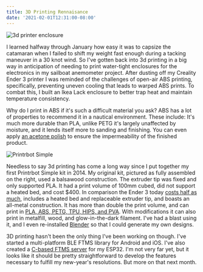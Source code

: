 ```yaml
---
title: 3D Printing Rennaisance
date: '2021-02-01T12:31:00-08:00'
---
```

![3d printer enclosure](/img/blog/enclosure.jpg)

I learned halfway through January how easy it was to capsize the catamaran when I failed to shift my weight fast enough during a tacking maneuver in a 30 knot wind.  So I've gotten back into 3d printing in a big way in anticipation of needing to print water-tight enclosures for the electronics in my sailboat anemometer project.  After dusting off my Creality Ender 3 printer I was reminded of the challenges of open-air ABS printing, specifically, preventing uneven cooling that leads to warped ABS prints. To combat this, I built an Ikea Lack enclosure to better trap heat and maintain temperature consistency. 

 Why do I print in ABS if it's such a difficult material you ask?  ABS has a lot of properties to recommend it in a nautical environment. These include: It's much more durable than PLA, unlike PETG it's largely unaffected by moisture, and it lends itself more to sanding and finishing.  You can even apply [an acetone polish](https://all3dp.com/2/abs-smoothing-a-beginners-guide-to-abs-vapor-smoothing/) to ensure the impermeability of the finished product.

![Printrbot Simple](/img/blog/printrbot.jpg)

Needless to say 3d printing has come a long way since I put together my first Printrbot Simple kit in 2014.  My original kit, pictured as fully assembled on the right, used a balsawood construction.  The extruder tip was fixed and only supported PLA. It had a print volume of 100mm cubed, did not support a heated bed, and cost $400.  In comparison the Ender 3 today [costs half as much](https://all3dp.com/1/creality-ender-3-3d-printer-review/), includes a heated bed and replaceable extruder tip, and boasts an all-metal construction. It has more than double the print volume, and can print in [PLA, ABS, PETG, TPU, HIPS, and PVA](https://all3dp.com/2/ender-3-filament-guide-materials-you-can-3d-print/).  With modifications it can also print in metalfill, wood, and glow-in-the-dark filament. I've had a blast using it, and I even re-installed [Blender](https://www.blender.org/) so that I could generate my own designs.  

3D printing hasn't been the only thing I've been working on though.  I've started a multi-platform BLE FTMS library for Android and iOS.  I've also created a [C-based FTMS server](https://github.com/jamesjmtaylor/esp32-ftms-server) for my ESP32.  I'm not very far yet, but it looks like it should be pretty straightforward to develop the features necessary to fulfill my new-year's resolutions.  But more on that next month.
